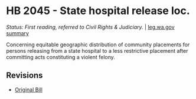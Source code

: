 # HB 2045 - State hospital release loc.
*Status: First reading, referred to Civil Rights & Judiciary.* | [leg.wa.gov summary](https://app.leg.wa.gov/billsummary?BillNumber=2045&Year=2021)

Concerning equitable geographic distribution of community placements for persons releasing from a state hospital to a less restrictive placement after committing acts constituting a violent felony.

## Revisions
* [Original Bill](1/)